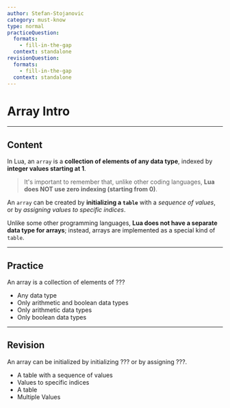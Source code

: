 ```yaml
---
author: Stefan-Stojanovic
category: must-know
type: normal
practiceQuestion:
  formats:
    - fill-in-the-gap
  context: standalone
revisionQuestion:
  formats:
    - fill-in-the-gap
  context: standalone
---
```


# Array Intro

---
## Content

In Lua, an `array` is a **collection of elements of any data type**, indexed by **integer values starting at 1**. 

> It's important to remember that, unlike other coding languages, **Lua does NOT use zero indexing (starting from 0)**.

An `array` can be created by **initializing a `table`** with a *sequence of values*, or by *assigning values to specific indices*. 

Unlike some other programming languages, **Lua does not have a separate data type for arrays**; instead, arrays are implemented as a special kind of `table`.

---

## Practice 

An array is a collection of elements of ???

- Any data type
- Only arithmetic and boolean data types
- Only arithmetic data types
- Only boolean data types

---

## Revision

An array can be initialized by initializing ??? or by assigning ???.

- A table with a sequence of values
- Values to specific indices
- A table
- Multiple Values